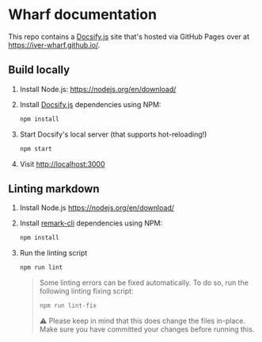 # Wharf documentation

This repo contains a [Docsify.js](https://docsify.js.org/) site that's hosted
via GitHub Pages over at <https://iver-wharf.github.io/>.

## Build locally

1. Install Node.js: <https://nodejs.org/en/download/>

2. Install [Docsify.js](https://docsify.js.org/) dependencies using NPM:

   ```sh
   npm install
   ```

3. Start Docsify's local server (that supports hot-reloading!)

   ```sh
   npm start
   ```

4. Visit <http://localhost:3000>

## Linting markdown

1. Install Node.js <https://nodejs.org/en/download/>

2. Install [remark-cli](https://github.com/remarkjs/remark/tree/HEAD/packages/remark-cli)
   dependencies using NPM:

   ```sh
   npm install
   ```

3. Run the linting script

   ```sh
   npm run lint
   ```

   > Some linting errors can be fixed automatically. To do so, run the following
   > linting fixing script:
   >
   > ```sh
   > npm run lint-fix
   > ```
   >
   > :warning: Please keep in mind that this does change the files in-place.
   > Make sure you have committed your changes before running this.
